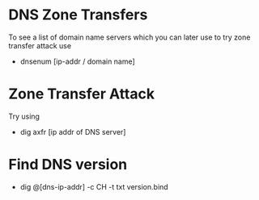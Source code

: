 # DNS Zone Transfers
To see a list of domain name servers which you can later use to try zone transfer attack use 
- dnsenum [ip-addr / domain name]  


# Zone Transfer Attack
Try using
- dig axfr [ip addr of DNS server]

# Find DNS version
- dig @[dns-ip-addr] -c CH -t txt version.bind

#

